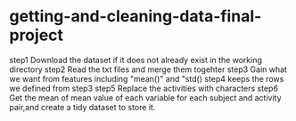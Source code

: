 # getting-and-cleaning-data-final-project
step1 Download the dataset if it does not already exist in the working directory
step2 Read the txt files and merge them togehter
step3 Gain what we want from features including  "mean()" and "std()
step4 keeps the rows we defined from step3
step5 Replace the activities with characters
step6 Get the mean of mean value of each variable for each subject and activity pair,and create a tidy dataset to store it. 
